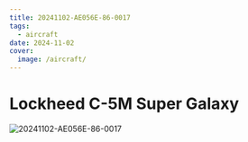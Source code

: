 ```yaml
---
title: 20241102-AE056E-86-0017
tags:
  - aircraft
date: 2024-11-02
cover:
  image: /aircraft/
---
```


# Lockheed C-5M Super Galaxy

![20241102-AE056E-86-0017](/aircraft/20241102-AE056E-86-0017.jpg)